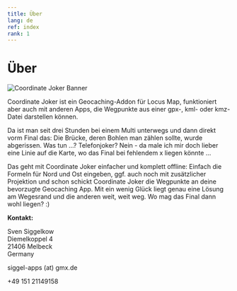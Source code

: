 ```yaml
---
title: Über
lang: de
ref: index
rank: 1
---
```


# Über
![Coordinate Joker Banner](https://raw.githubusercontent.com/siggel/coordinatejoker/refs/heads/master/images/playstore/banner.png)

Coordinate Joker ist ein Geocaching-Addon für Locus Map, funktioniert aber auch mit anderen Apps, die Wegpunkte aus einer gpx-, kml- oder kmz-Datei darstellen können.

Da ist man seit drei Stunden bei einem Multi unterwegs und dann direkt vorm Final das: Die Brücke, deren Bohlen man zählen sollte, wurde abgerissen. Was tun ...? Telefonjoker? Nein - da male ich mir doch lieber eine Linie auf die Karte, wo das Final bei fehlendem x liegen könnte ...

Das geht mit Coordinate Joker einfacher und komplett offline: Einfach die Formeln für Nord und Ost eingeben, ggf. auch noch mit zusätzlicher Projektion und schon schickt Coordinate Joker die Wegpunkte an deine bevorzugte Geocaching App. Mit ein wenig Glück liegt genau eine Lösung am Wegesrand und die anderen weit, weit weg. Wo mag das Final dann wohl liegen? :)

**Kontakt:**

Sven Siggelkow  
Diemelkoppel 4  
21406 Melbeck  
Germany

siggel-apps (at) gmx.de

+49 151 21149158